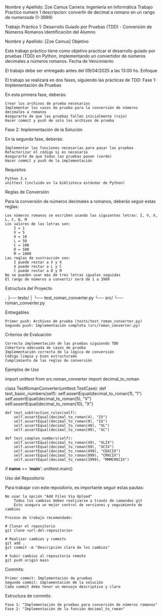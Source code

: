 Nombre y Apellido: Zoe Camus
Carrera: Ingeniería en Informática
Trabajo Practico numero 1
descripcion: convertir de decimal a romano en un rango de numerosde (1-3999)

Trabajo Práctico 1: Desarrollo Guiado por Pruebas (TDD) - Conversión de Números Romanos
Identificación del Alumno

Nombre y Apellido: [Zoe Camus]
Objetivo

Este trabajo práctico tiene como objetivo practicar el desarrollo guiado por pruebas (TDD) en Python, implementando un convertidor de números decimales a números romanos.
Fecha de Vencimiento

El trabajo debe ser entregado antes del 09/04/2025 a las 13:00 hs.
Enfoque

El trabajo se realizará en dos fases, siguiendo las prácticas de TDD:
Fase 1: Implementación de Pruebas

En esta primera fase, deberás:

    Crear los archivos de prueba necesarios
    Implementar los casos de prueba para la conversión de números decimales a romanos
    Asegurarte de que las pruebas fallen inicialmente (rojo)
    Hacer commit y push de solo los archivos de prueba

Fase 2: Implementación de la Solución

En la segunda fase, deberás:

    Implementar las funciones necesarias para pasar las pruebas
    Refactorizar el código si es necesario
    Asegurarte de que todas las pruebas pasen (verde)
    Hacer commit y push de la implementación

Requisitos

    Python 3.x
    unittest (incluido en la biblioteca estándar de Python)

Reglas de Conversión

Para la conversión de números decimales a romanos, deberás seguir estas reglas:

    Los números romanos se escriben usando las siguientes letras: I, V, X, L, C, D, M
    Los valores de las letras son:
        I = 1
        V = 5
        X = 10
        L = 50
        C = 100
        D = 500
        M = 1000
    Las reglas de sustracción son:
        I puede restar a V y X
        X puede restar a L y C
        C puede restar a D y M
    No se pueden usar más de tres letras iguales seguidas
    El rango de números a convertir será de 1 a 3999

Estructura del Proyecto

.
├── tests/
│   └── test_roman_converter.py
└── src/
    └── roman_converter.py

Entregables

    Primer push: Archivos de prueba (tests/test_roman_converter.py)
    Segundo push: Implementación completa (src/roman_converter.py)

Criterios de Evaluación

    Correcta implementación de las pruebas siguiendo TDD
    Cobertura adecuada de casos de prueba
    Implementación correcta de la lógica de conversión
    Código limpio y bien estructurado
    Cumplimiento de las reglas de conversión

Ejemplos de Uso

import unittest
from src.roman_converter import decimal_to_roman

class TestRomanConverter(unittest.TestCase):
    def test_basic_numbers(self):
        self.assertEqual(decimal_to_roman(1), "I")
        self.assertEqual(decimal_to_roman(5), "V")
        self.assertEqual(decimal_to_roman(10), "X")

    def test_subtraction_rules(self):
        self.assertEqual(decimal_to_roman(4), "IV")
        self.assertEqual(decimal_to_roman(9), "IX")
        self.assertEqual(decimal_to_roman(40), "XL")
        self.assertEqual(decimal_to_roman(90), "XC")

    def test_complex_numbers(self):
        self.assertEqual(decimal_to_roman(49), "XLIX")
        self.assertEqual(decimal_to_roman(99), "XCIX")
        self.assertEqual(decimal_to_roman(499), "CDXCIX")
        self.assertEqual(decimal_to_roman(999), "CMXCIX")
        self.assertEqual(decimal_to_roman(3999), "MMMCMXCIX")

if __name__ == '__main__':
    unittest.main()

Uso del Repositorio

Para trabajar con este repositorio, es importante seguir estas pautas:

    No usar la opción "Add Files Via Upload"
        Todos los cambios deben realizarse a través de comandos git
        Esto asegura un mejor control de versiones y seguimiento de cambios

    Proceso de trabajo recomendado:

    # Clonar el repositorio
    git clone <url-del-repositorio>

    # Realizar cambios y commits
    git add .
    git commit -m "Descripción clara de los cambios"

    # Subir cambios al repositorio remoto
    git push origin main

Commits:

    Primer commit: Implementación de pruebas
    Segundo commit: Implementación de la solución
    Cada commit debe tener un mensaje descriptivo y claro

Estructura de commits:

    Fase 1: "Implementación de pruebas para conversión de números romanos"
    Fase 2: "Implementación de la función decimal_to_roman"

